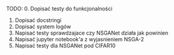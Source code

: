 TODO:
0. Dopisać testy do funkcjonalności
1. Dopisać docstringi
2. Dopisać system logów
3. Napisać testy sprawdzajace czy NSGANet działa jak powinien
4. Napisać jupyter notebook'a z wyjasnieniem NSGA-2
5. Napisać testy dla NSGANet pod CIFAR10